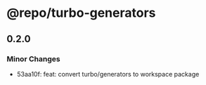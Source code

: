 # @repo/turbo-generators

## 0.2.0

### Minor Changes

- 53aa10f: feat: convert turbo/generators to workspace package
